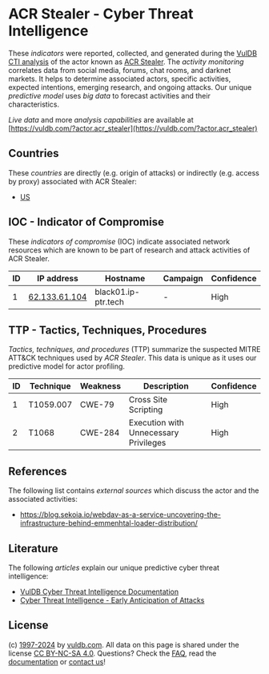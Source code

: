 # ACR Stealer - Cyber Threat Intelligence

These _indicators_ were reported, collected, and generated during the [VulDB CTI analysis](https://vuldb.com/?kb.cti) of the actor known as [ACR Stealer](https://vuldb.com/?actor.acr_stealer). The _activity monitoring_ correlates data from social media, forums, chat rooms, and darknet markets. It helps to determine associated actors, specific activities, expected intentions, emerging research, and ongoing attacks. Our unique _predictive model_ uses _big data_ to forecast activities and their characteristics.

_Live data_ and more _analysis capabilities_ are available at [https://vuldb.com/?actor.acr_stealer](https://vuldb.com/?actor.acr_stealer)

## Countries

These _countries_ are directly (e.g. origin of attacks) or indirectly (e.g. access by proxy) associated with ACR Stealer:

* [US](https://vuldb.com/?country.us)

## IOC - Indicator of Compromise

These _indicators of compromise_ (IOC) indicate associated network resources which are known to be part of research and attack activities of ACR Stealer.

ID | IP address | Hostname | Campaign | Confidence
-- | ---------- | -------- | -------- | ----------
1 | [62.133.61.104](https://vuldb.com/?ip.62.133.61.104) | black01.ip-ptr.tech | - | High

## TTP - Tactics, Techniques, Procedures

_Tactics, techniques, and procedures_ (TTP) summarize the suspected MITRE ATT&CK techniques used by _ACR Stealer_. This data is unique as it uses our predictive model for actor profiling.

ID | Technique | Weakness | Description | Confidence
-- | --------- | -------- | ----------- | ----------
1 | T1059.007 | CWE-79 | Cross Site Scripting | High
2 | T1068 | CWE-284 | Execution with Unnecessary Privileges | High

## References

The following list contains _external sources_ which discuss the actor and the associated activities:

* https://blog.sekoia.io/webdav-as-a-service-uncovering-the-infrastructure-behind-emmenhtal-loader-distribution/

## Literature

The following _articles_ explain our unique predictive cyber threat intelligence:

* [VulDB Cyber Threat Intelligence Documentation](https://vuldb.com/?kb.cti)
* [Cyber Threat Intelligence - Early Anticipation of Attacks](https://www.scip.ch/en/?labs.20201022)

## License

(c) [1997-2024](https://vuldb.com/?kb.changelog) by [vuldb.com](https://vuldb.com/?kb.about). All data on this page is shared under the license [CC BY-NC-SA 4.0](https://creativecommons.org/licenses/by-nc-sa/4.0/). Questions? Check the [FAQ](https://vuldb.com/?kb.faq), read the [documentation](https://vuldb.com/?kb) or [contact us](https://vuldb.com/?contact)!
